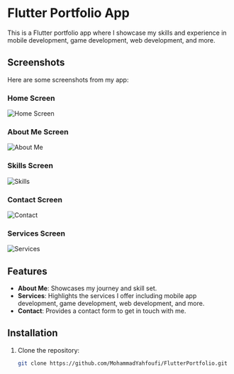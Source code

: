 # Flutter Portfolio App

This is a Flutter portfolio app where I showcase my skills and experience in mobile development, game development, web development, and more.

## Screenshots

Here are some screenshots from my app:

### Home Screen
![Home Screen](assets/Home.jpg)

### About Me Screen
![About Me](assets/AboutLanguages.jpg)

### Skills Screen
![Skills](assets/AboutSkills.jpg)

### Contact Screen
![Contact](assets/Contact.jpg)

### Services Screen
![Services](assets/Services.jpg)

## Features

- **About Me**: Showcases my journey and skill set.
- **Services**: Highlights the services I offer including mobile app development, game development, web development, and more.
- **Contact**: Provides a contact form to get in touch with me.
  
## Installation

1. Clone the repository:
   ```bash
   git clone https://github.com/MohammadYahfoufi/FlutterPortfolio.git
